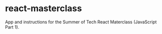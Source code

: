 # react-masterclass
App and instructions for the Summer of Tech React Materclass (JavaScript Part 1).
